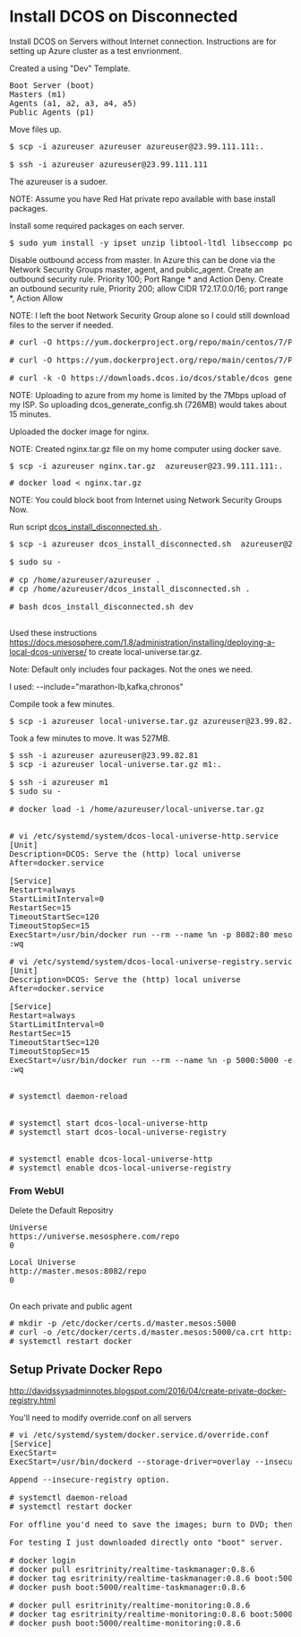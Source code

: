 # Install DCOS on Disconnected

Install DCOS on Servers without Internet connection. Instructions are for setting up Azure cluster as a test envrionment.

Created a using "Dev" Template.

<pre>
Boot Server (boot)
Masters (m1)
Agents (a1, a2, a3, a4, a5)
Public Agents (p1)
</pre>

Move files up.

<pre>
$ scp -i azureuser azureuser azureuser@23.99.111.111:.

$ ssh -i azureuser azureuser@23.99.111.111
</pre>

The azureuser is a sudoer.

NOTE: Assume you have Red Hat private repo available with base install packages.

Install some required packages on each server.

<pre>
$ sudo yum install -y ipset unzip libtool-ltdl libseccomp policycoreutils-python
</pre>

Disable outbound access from master.  In Azure this can be done via the Network Security Groups master, agent, and public_agent.
Create an outbound security rule. Priority 100; Port Range * and Action Deny.
Create an outbound security rule, Priority 200; allow CIDR 172.17.0.0/16; port range *, Action Allow


NOTE: I left the boot Network Security Group alone so I could still download files to the server if needed.

<pre>
<boot># curl -O https://yum.dockerproject.org/repo/main/centos/7/Packages/docker-engine-selinux-1.12.4-1.el7.centos.noarch.rpm

<boot># curl -O https://yum.dockerproject.org/repo/main/centos/7/Packages/docker-engine-1.12.4-1.el7.centos.x86_64.rpm

<boot># curl -k -O https://downloads.dcos.io/dcos/stable/dcos_generate_config.sh
</pre>

NOTE: Uploading to azure from my home is limited by the 7Mbps upload of my ISP.  So uploading dcos_generate_config.sh (726MB) would takes about 15 minutes. 

Uploaded the docker image for nginx. 

NOTE: Created nginx.tar.gz file on my home computer using docker save.  

<pre>
$ scp -i azureuser nginx.tar.gz  azureuser@23.99.111.111:.
</pre>

<pre>
# docker load < nginx.tar.gz
</pre>

NOTE: You could block boot from Internet using Network Security Groups Now.

Run script <a href="../master/dcos/install_dcos_disconnected.sh"> dcos_install_disconnected.sh </a>.

<pre>
$ scp -i azureuser dcos_install_disconnected.sh  azureuser@23.99.111.111:.

$ sudo su -

# cp /home/azureuser/azureuser .
# cp /home/azureuser/dcos_install_disconnected.sh .

# bash dcos_install_disconnected.sh dev

</pre>


Used these instructions https://docs.mesosphere.com/1.8/administration/installing/deploying-a-local-dcos-universe/ to create local-universe.tar.gz.

Note: Default only includes four packages. Not the ones we need.

I used: --include="marathon-lb,kafka,chronos"

Compile took a few minutes.
<pre>
$ scp -i azureuser local-universe.tar.gz azureuser@23.99.82.81:.
</pre>

Took a few minutes to move.  It was 527MB.

<pre>
$ ssh -i azureuser azureuser@23.99.82.81
$ scp -i azureuser local-universe.tar.gz m1:.

$ ssh -i azureuser m1
$ sudo su - 

# docker load -i /home/azureuser/local-universe.tar.gz


# vi /etc/systemd/system/dcos-local-universe-http.service
[Unit]
Description=DCOS: Serve the (http) local universe
After=docker.service

[Service]
Restart=always
StartLimitInterval=0
RestartSec=15
TimeoutStartSec=120
TimeoutStopSec=15
ExecStart=/usr/bin/docker run --rm --name %n -p 8082:80 mesosphere/universe nginx -g "daemon off;"
:wq

# vi /etc/systemd/system/dcos-local-universe-registry.service
[Unit]
Description=DCOS: Serve the (http) local universe
After=docker.service

[Service]
Restart=always
StartLimitInterval=0
RestartSec=15
TimeoutStartSec=120
TimeoutStopSec=15
ExecStart=/usr/bin/docker run --rm --name %n -p 5000:5000 -e REGISTRY_HTTP_TLS_CERTIFICATE=/certs/domain.crt -e REGISTRY_HTTP_TLS_KEY=/certs/domain.key mesosphere/universe registry serve /etc/docker/registry/config.yml
:wq


# systemctl daemon-reload


# systemctl start dcos-local-universe-http
# systemctl start dcos-local-universe-registry


# systemctl enable dcos-local-universe-http
# systemctl enable dcos-local-universe-registry
</pre>


### From WebUI

Delete the Default Repositry

<pre>
Universe
https://universe.mesosphere.com/repo
0
</pre>

<pre>
Local Universe
http://master.mesos:8082/repo
0

</pre>
On each private and public agent

<pre>
# mkdir -p /etc/docker/certs.d/master.mesos:5000
# curl -o /etc/docker/certs.d/master.mesos:5000/ca.crt http://master.mesos:8082/certs/domain.crt
# systemctl restart docker
</pre>



## Setup Private Docker Repo

http://davidssysadminnotes.blogspot.com/2016/04/create-private-docker-registry.html

You'll need to modify override.conf on all servers
<pre>
# vi /etc/systemd/system/docker.service.d/override.conf
[Service]
ExecStart=
ExecStart=/usr/bin/dockerd --storage-driver=overlay --insecure-registry boot:5000

Append --insecure-registry option.

# systemctl daemon-reload
# systemctl restart docker

For offline you'd need to save the images; burn to DVD; then load the images.

For testing I just downloaded directly onto "boot" server.

# docker login
# docker pull esritrinity/realtime-taskmanager:0.8.6
# docker tag esritrinity/realtime-taskmanager:0.8.6 boot:5000/esritrinity/realtime-taskmanager:0.8.6
# docker push boot:5000/realtime-taskmanager:0.8.6 

# docker pull esritrinity/realtime-monitoring:0.8.6
# docker tag esritrinity/realtime-monitoring:0.8.6 boot:5000/esritrinity/realtime-monitoring:0.8.6
# docker push boot:5000/realtime-monitoring:0.8.6 
</pre>



